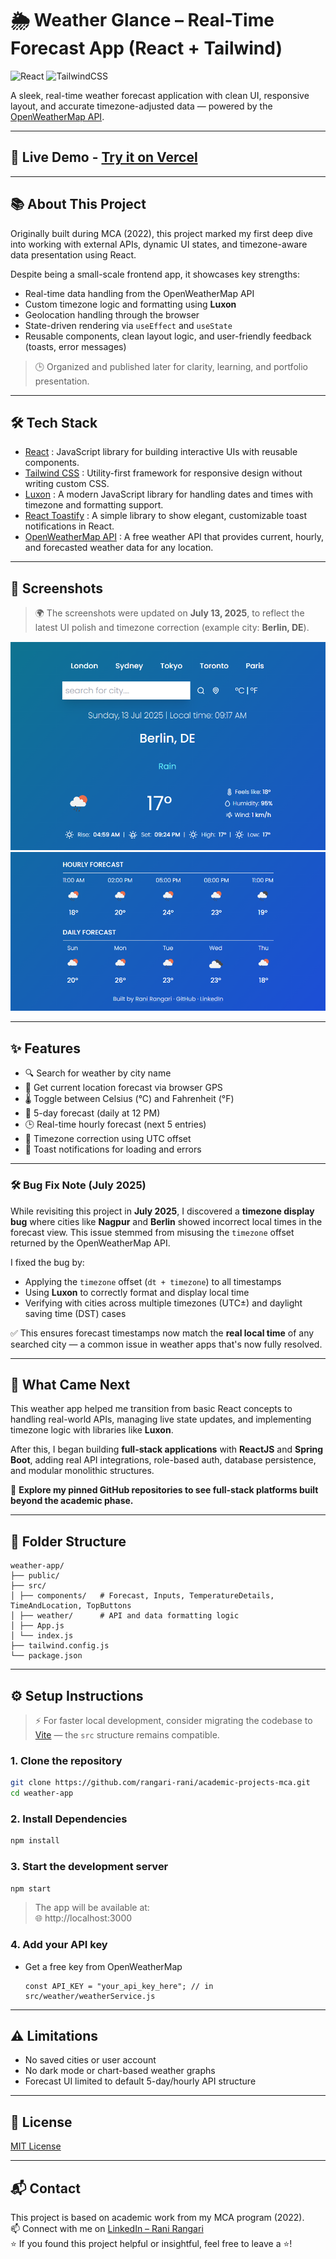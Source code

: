 # 🌦️ Weather Glance – Real-Time Forecast App (React + Tailwind)

![React](https://img.shields.io/badge/React-20232A?style=for-the-badge&logo=react&logoColor=61DAFB)
![TailwindCSS](https://img.shields.io/badge/TailwindCSS-38B2AC?style=for-the-badge&logo=tailwind-css&logoColor=white)

A sleek, real-time weather forecast application with clean UI, responsive layout, and accurate timezone-adjusted data — powered by the [OpenWeatherMap API](https://openweathermap.org/api).

---

## 🚀 Live Demo -  [Try it on Vercel](https://weather-glance-one.vercel.app/)

---

## 📚 About This Project

Originally built during MCA (2022), this project marked my first deep dive into working with external APIs, dynamic UI states, and timezone-aware data presentation using React.

Despite being a small-scale frontend app, it showcases key strengths:
- Real-time data handling from the OpenWeatherMap API
- Custom timezone logic and formatting using **Luxon**
- Geolocation handling through the browser
- State-driven rendering via `useEffect` and `useState`
- Reusable components, clean layout logic, and user-friendly feedback (toasts, error messages)

> 🕒 Organized and published later for clarity, learning, and portfolio presentation.

---

## 🛠️ Tech Stack

- [React](https://reactjs.org/) : JavaScript library for building interactive UIs with reusable components. 
- [Tailwind CSS](https://tailwindcss.com/) : Utility-first framework for responsive design without writing custom CSS.
- [Luxon](https://moment.github.io/luxon/) : A modern JavaScript library for handling dates and times with timezone and formatting support.
- [React Toastify](https://fkhadra.github.io/react-toastify/) : A simple library to show elegant, customizable toast notifications in React.
- [OpenWeatherMap API](https://openweathermap.org/api) : A free weather API that provides current, hourly, and forecasted weather data for any location.  

---

## 📸 Screenshots

> 🌍 The screenshots were updated on **July 13, 2025**, to reflect the latest UI polish and timezone correction (example city: **Berlin, DE**).

![Weather Forecast Page](https://github.com/rangari-rani/weather-app/blob/b88ee15722120604f1677292df8ca919bf1430e2/page1.png) 
![Weather Forecast Page](https://github.com/rangari-rani/weather-app/blob/b88ee15722120604f1677292df8ca919bf1430e2/page2.png)  

---

## ✨ Features

- 🔍 Search for weather by city name
- 📍 Get current location forecast via browser GPS
- 🌡️ Toggle between Celsius (°C) and Fahrenheit (°F)
- 📅 5-day forecast (daily at 12 PM)
- 🕒 Real-time hourly forecast (next 5 entries)
- 🧭 Timezone correction using UTC offset
- 🔔 Toast notifications for loading and errors

---

### 🛠️ Bug Fix Note (July 2025)

While revisiting this project in **July 2025**, I discovered a **timezone display bug** where cities like **Nagpur** and **Berlin** showed incorrect local times in the forecast view. This issue stemmed from misusing the `timezone` offset returned by the OpenWeatherMap API.

I fixed the bug by:

- Applying the `timezone` offset (`dt + timezone`) to all timestamps
- Using **Luxon** to correctly format and display local time
- Verifying with cities across multiple timezones (UTC±) and daylight saving time (DST) cases

✅ This ensures forecast timestamps now match the **real local time** of any searched city — a common issue in weather apps that's now fully resolved.

---

## 🔄 What Came Next

This weather app helped me transition from basic React concepts to handling real-world APIs, managing live state updates, and implementing timezone logic with libraries like **Luxon**.

After this, I began building **full-stack applications** with **ReactJS** and **Spring Boot**, adding real API integrations, role-based auth, database persistence, and modular monolithic structures.

📌 **Explore my pinned GitHub repositories to see full-stack platforms built beyond the academic phase.**

---

## 📁 Folder Structure 

```
weather-app/
├── public/
├── src/
│ ├── components/   # Forecast, Inputs, TemperatureDetails, TimeAndLocation, TopButtons
│ ├── weather/      # API and data formatting logic
│ ├── App.js
│ └── index.js
├── tailwind.config.js
└── package.json
```

---

## ⚙️ Setup Instructions
> ⚡️ For faster local development, consider migrating the codebase to [Vite](https://vitejs.dev/) — the `src` structure remains compatible.

### 1. Clone the repository

```bash
git clone https://github.com/rangari-rani/academic-projects-mca.git
cd weather-app
```

### 2. Install Dependencies

```bash
npm install
```

### 3. Start the development server

```bash
npm start
```

> The app will be available at:  
> 🌐 http://localhost:3000  

### 4. Add your API key
   
 - Get a free key from OpenWeatherMap  

   ```text
   const API_KEY = "your_api_key_here"; // in src/weather/weatherService.js
   ```

---

## ⚠️ Limitations  

- No saved cities or user account
- No dark mode or chart-based weather graphs
- Forecast UI limited to default 5-day/hourly API structure

---

## 📜 License

[MIT License](LICENSE)

---

## 📬 Contact

This project is based on academic work from my MCA program (2022).   
📫 Connect with me on [LinkedIn – Rani Rangari](https://www.linkedin.com/in/rani-rangari/)   
⭐ If you found this project helpful or insightful, feel free to leave a ⭐!  

